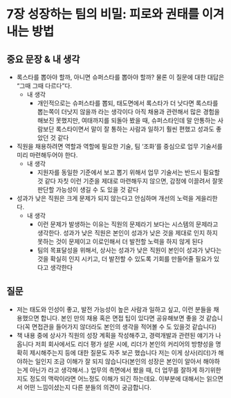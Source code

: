 # 7장 성장하는 팀의 비밀: 피로와 권태를 이겨내는 방법

## 중요 문장 & 내 생각

- 록스타를 뽑아야 할까, 아니면 슈퍼스타를 뽑아야 할까? 물론 이 질문에 대한 대답은 “그때 그때 다르다”다.
    - 내 생각
        - 개인적으로는 슈퍼스타를 뽑되, 태도면에서 록스타가 더 낫다면 록스타를 뽑는쪽이 더낫지 않을까 라는 생각이다 아직 채용과 관련해서 많은 경험을 해보진 못했지만, 여태까지를 되돌아 봤을 때, 슈퍼스타인데 말 안통하는 사람보단 록스타이면서 말이 잘 통하는 사람과 일하기 훨씬 편했고 성과도 좋았던 것 같다
- 직원을 채용하려면 역할과 역할에 필요한 기술, 팀 ‘조화’를 중심으로 업무 기술서를 미리 마련해두어야 한다.
    - 내 생각
        - 지원자를 동일한 기준에서 보고 뽑기 위해서 업무 기술서는 반드시 필요할 것 같다 자칫 이런 기준을 제대로 마련해두지 않으면, 감정에 이끌려서 잘못 판단할 가능성이 생길 수 도 있을 것 같다
- 성과가 낮은 직원은 크게 문제가 되지 않는다고 안심하며 개선의 노력을 게을리한다.
    - 내 생각
        - 이런 문제가 발생하는 이유는 직원의 문제라기 보다는 시스템의 문제라고 생각한다. 성과가 낮은 직원은 본인이 성과가 낮은 것을 제대로 인지 하지 못하는 것이 문제이고 이로인해서 더 발전할 노력을 하지 않게 된다
        - 팀의 목표달성을 위해서, 상사는 성과가 낮은 직원이 본인이 성과가 낮다는 것을 확실히 인지 시키고, 더 발전할 수 있도록 기회를 만들어줄 필요가 있다고 생각한다

## 질문

- 저는 태도와 인성이 좋고, 발전 가능성이 높은 사람과 일하고 싶고, 이런 분들을 채용했으면 합니다. 본인 만의 채용 혹은 면접 팁이 있다면 공유해보면 좋을 것 같습니다(꼭 면접관을 들어가지 않더라도 본인의 생각을 적어볼 수 도 있을것 같습니다)
- 책 내용 중에 상사가 직원의 성장 계획을 작성해주고, 경력개발과 관련된 얘기가 나옵니다 저희 회사에서도 리더 평가 설문 시에, 리더가 본인의 커리어의 방향성을 명확히 제시해주는지 등에 대한 질문도 자주 보곤 했습니다
저는 이게 상사(리더)가 해야하는 일인지 조금 이해가 잘 되지 않습니다(본인의 성장은 본인이 알아서 해야하는게 아닌가 라고 생각해서..) 업무의 측면에서 봤을 때, 더 업무를 잘하게 하기위한 지도 정도의 맥락이라면 어느정도 이해가 되긴 하는데요. 이부분에 대해서는 읽으면서 어떤 느낌이셨는지 다른 분들의 의견이 궁금합니다.